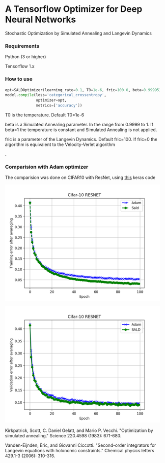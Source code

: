# A Tensorflow Optimizer for Deep Neural Networks 

Stochastic Optimization by Simulated Annealing and Langevin Dynamics



### Requirements

Python (3 or higher)

Tensorflow
 1.x 

### How to use

```python
opt=SALDOptimizer(learning_rate=0.1, T0=1e-6, fric=100.0, beta=0.99995)
model.compile(loss='categorical_crossentropy',
              optimizer=opt,
              metrics=['accuracy'])
```


T0 is the temperature. Default T0=1e-6 

beta is a Simulated Annealing parameter. In the range from 0.9999 to 1. If beta=1 the temperature is constant and Simulated Annealing is not applied. 

fric is a parameter of the Langevin Dynamics. Default fric=100. 
If fric=0 the algorithm is equivalent to the Velocity-Verlet algorithm

.
### Comparision with Adam optimizer 

The comparision was done on CIFAR10 with ResNet, using 
[this](https://github.com/keras-team/keras/blob/master/examples/cifar10_resnet.py) keras code


![Training results](https://github.com/borbysh/SALDOptimizer/blob/master/Figure_1.png)

![Training results](https://github.com/borbysh/SALDOptimizer/blob/master/Figure_2.png)




Kirkpatrick, Scott, C. Daniel Gelatt, and Mario P. Vecchi. "Optimization by simulated annealing." Science 220.4598 (1983): 671-680.


Vanden-Eijnden, Eric, and Giovanni Ciccotti. "Second-order integrators for Langevin equations with holonomic constraints." Chemical physics letters 429.1-3 (2006): 310-316.
